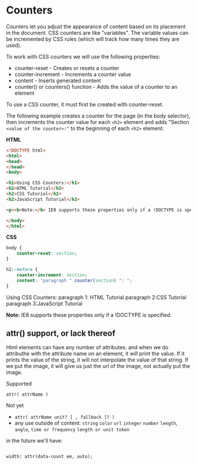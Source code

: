 # Counters

Counters let you adjust the appearance of content based on its placement in the document.
CSS counters are like "variables". The variable values can be incremented by CSS rules (which will track how many times they are used).

To work with CSS counters we will use the following properties:

* counter-reset - Creates or resets a counter
* counter-increment - Increments a counter value
* content - Inserts generated content
* counter() or counters() function - Adds the value of a counter to an element

To use a CSS counter, it must first be created with counter-reset.

The following example creates a counter for the page (in the body selector), then increments the counter value for each `<h2>` element and adds "Section `<value of the counter>:"` to the beginning of each `<h2>` element:

**HTML**
```html
<!DOCTYPE html>
<html>
<head>
</head>
<body>

<h1>Using CSS Counters:</h1>
<h2>HTML Tutorial</h2>
<h2>CSS Tutorial</h2>
<h2>JavaScript Tutorial</h2>

<p><b>Note:</b> IE8 supports these properties only if a !DOCTYPE is specified.</p>

</body>
</html>
```
**CSS**
```css
body {
    counter-reset: section;
}

h2::before {
    counter-increment: section;
    content: "paragraph " counter(section) ": ";
}
```
Using CSS Counters:
paragraph 1: HTML Tutorial
paragraph 2:CSS Tutorial
paragraph 3:JavaScript Tutorial

**Note:** IE8 supports these properties only if a !DOCTYPE is specified.

## attr() support, or lack thereof

Html elements can have any number of attributes. and when we do attributhe with the attribute name on an element, it will print the value. If it prints the value of the string, it will not interpolate the value of that string. 
If we put the image, it will give us just the url of the image, not actually put the image. 

Supported

`attr( attrName )`

Not yet

* `attr( attrName unit? [ , fallback ]? )`
* any use outside of content:
`string` `color` `url` `integer` `number` `length`, `angle`, `time or frequency` `length or unit token`

in the future we'll have: 

```<p data-count="5">Hi</p>

width: attr(data-count em, auto);
```
